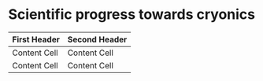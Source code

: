 # Scientific progress towards cryonics

| First Header  | Second Header |
| ------------- | ------------- |
| Content Cell  | Content Cell  |
| Content Cell  | Content Cell  |
